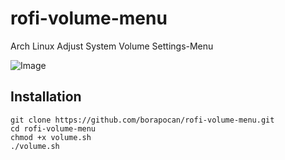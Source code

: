 # rofi-volume-menu
Arch Linux Adjust System Volume Settings-Menu

![Image](Downloads/rofi-volume-menu.jpeg)

## Installation
```
git clone https://github.com/borapocan/rofi-volume-menu.git
cd rofi-volume-menu
chmod +x volume.sh
./volume.sh
```
